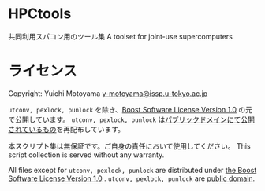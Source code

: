 # HPCtools

共同利用スパコン用のツール集
A toolset for joint-use supercomputers

# ライセンス
Copyright: Yuichi Motoyama y-motoyama@issp.u-tokyo.ac.jp

`utconv, pexlock, punlock` を除き、[Boost Software License Version 1.0](http://www.boost.org/LICENSE_1_0.txt) の元で公開しています。
`utconv, pexlock, punlock` は[パブリックドメインにて公開されているもの](https://github.com/ShellShoccar-jpn/misc-tools)を再配布しています。

本スクリプト集は無保証です。ご自身の責任において使用してください。
This script collection is served without any warranty.

All files except for `utconv, pexlock, punlock` are distributed under [the Boost Software License Version 1.0](http://www.boost.org/LICENSE_1_0.txt) .
`utconv, pexlock, punlock` are [public domain](https://github.com/ShellShoccar-jpn/misc-tools).
